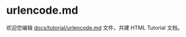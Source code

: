 urlencode.md
===

欢迎您编辑 <a target="__blank" href="https://github.com/jaywcjlove/html-tutorial/blob/master/docs/tutorial/urlencode.md">docs/tutorial/urlencode.md</a> 文件，共建 HTML Tutorial 文档。
